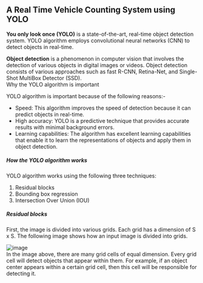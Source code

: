 ## A Real Time Vehicle Counting System using YOLO
**You only look once (YOLO)** is a state-of-the-art, real-time object detection system. YOLO algorithm employs convolutional neural networks (CNN) to detect objects in real-time.  </br>

**Object detection** is a phenomenon in computer vision that involves the detection of various objects in digital images or videos. Object detection consists of various approaches such as fast R-CNN, Retina-Net, and Single-Shot MultiBox Detector (SSD). </br>
Why the YOLO algorithm is important

YOLO algorithm is important because of the following reasons:-
* Speed: This algorithm improves the speed of detection because it can predict objects in real-time.
* High accuracy: YOLO is a predictive technique that provides accurate results with minimal background errors.
* Learning capabilities: The algorithm has excellent learning capabilities that enable it to learn the representations of objects and apply them in object detection.

##### How the YOLO algorithm works
YOLO algorithm works using the following three techniques:
1. Residual blocks
2. Bounding box regression
3. Intersection Over Union (IOU)

##### Residual blocks
First, the image is divided into various grids. Each grid has a dimension of S x S. The following image shows how an input image is divided into grids.</br>

![image](https://user-images.githubusercontent.com/23136710/141470657-8f222b38-9aeb-4f6d-8895-e45bde6a1572.png) </br>
In the image above, there are many grid cells of equal dimension. Every grid cell will detect objects that appear within them. For example, if an object center appears within a certain grid cell, then this cell will be responsible for detecting it.

